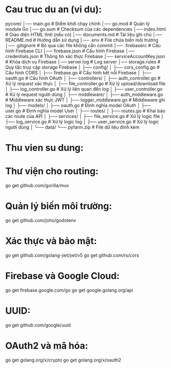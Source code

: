 # Cau truc du an (vi du):
pycore/
│── main.go                     # Điểm khởi chạy chính
│── go.mod                      # Quản lý module Go
│── go.sum                      # Checksum của các dependencies
│── index.html                  # Giao diện HTML tĩnh (nếu có)
│── documents.md                # Tài liệu ghi chú
│── README.md                   # Hướng dẫn sử dụng
│── .env                        # File chứa biến môi trường
│── .gitignore                  # Bỏ qua các file không cần commit
│── .firebaserc                 # Cấu hình Firebase CLI
│── firebase.json               # Cấu hình Firebase
│── credentials.json            # Thông tin xác thực Firebase
│── serviceAccountKey.json      # Khóa dịch vụ Firebase
│── server.log                  # Log server
│── storage.rules               # Quy tắc truy cập storage Firebase
│
├── config/
│   ├── cors_config.go          # Cấu hình CORS
│   ├── firebase.go             # Cấu hình kết nối Firebase
│   ├── oauth.go                # Cấu hình OAuth
│
├── controllers/
│   ├── auth_controller.go      # Xử lý request xác thực
│   ├── file_controller.go      # Xử lý upload/download file
│   ├── log_controller.go       # Xử lý liên quan đến log
│   ├── user_controller.go      # Xử lý request người dùng
│
├── middleware/
│   ├── auth_middleware.go      # Middleware xác thực JWT
│   ├── logger_middleware.go    # Middleware ghi log
│
├── models/
│   ├── oauth.go                # Định nghĩa model OAuth
│   ├── user.go                 # Định nghĩa model User
│
├── routes/
│   ├── routes.go               # Khai báo các route của API
│
├── services/
│   ├── file_service.go         # Xử lý logic file
│   ├── log_service.go          # Xử lý logic log
│   ├── user_service.go         # Xử lý logic người dùng
│
└── data/
    └── pyfarm.zip              # File dữ liệu đính kèm

# Thu vien su dung:
# Thư viện cho routing:
go get github.com/gorilla/mux

# Quản lý biến môi trường:
go get github.com/joho/godotenv

# Xác thực và bảo mật:
go get github.com/golang-jwt/jwt/v5
go get github.com/rs/cors

# Firebase và Google Cloud:
go get firebase.google.com/go
go get google.golang.org/api

# UUID:
go get github.com/google/uuid

# OAuth2 và mã hóa:
go get golang.org/x/crypto
go get golang.org/x/oauth2